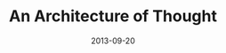 ---
title: "An Architecture of Thought"
description: "How studying to become an architect taught me to think about design"
thumbnail: /_assets/img/storytelling/pencil.jpg
date: 2013-09-20
original: 
   title: Medium
   url: https://medium.com/@mjchamplin/an-architecture-of-thought-5c030ed558f4
   date: 2013-09-20
---